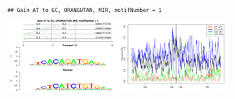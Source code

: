 

```
## Gain AT to GC, ORANGUTAN, MIR, motifNumber = 1
```

![plot of chunk motifPValues](figure/motifPValues-1.png) 
  
